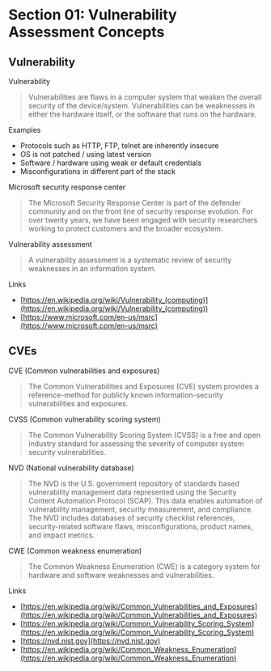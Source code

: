 # Section 01: Vulnerability Assessment Concepts

## Vulnerability
Vulnerability
> Vulnerabilities are flaws in a computer system that weaken the overall security of the device/system.
> Vulnerabilities can be weaknesses in either the hardware itself, or the software that runs on the hardware.

Examples
- Protocols such as HTTP, FTP, telnet are inherently insecure
- OS is not patched / using latest version
- Software / hardware using weak or default credentials
- Misconfigurations in different part of the stack

Microsoft security response center
> The Microsoft Security Response Center is part of the defender community and on the front line of security response evolution.
> For over twenty years, we have been engaged with security researchers working to protect customers and the broader ecosystem.

Vulnerability assessment
> A vulnerability assessment is a systematic review of security weaknesses in an information system.

Links
- [https://en.wikipedia.org/wiki/Vulnerability_(computing)](https://en.wikipedia.org/wiki/Vulnerability_(computing))
- [https://www.microsoft.com/en-us/msrc](https://www.microsoft.com/en-us/msrc)

## CVEs
CVE (Common vulnerabilities and exposures)
> The Common Vulnerabilities and Exposures (CVE) system provides a reference-method for publicly known information-security vulnerabilities and exposures.

CVSS (Common vulnerability scoring system)
> The Common Vulnerability Scoring System (CVSS) is a free and open industry standard for assessing the severity of computer system security vulnerabilities.

NVD (National vulnerability database)
> The NVD is the U.S. government repository of standards based vulnerability management data represented using the Security Content Automation Protocol (SCAP).
> This data enables automation of vulnerability management, security measurement, and compliance.
> The NVD includes databases of security checklist references, security-related software flaws, misconfigurations, product names, and impact metrics.

CWE (Common weakness enumeration)
> The Common Weakness Enumeration (CWE) is a category system for hardware and software weaknesses and vulnerabilities.

Links
- [https://en.wikipedia.org/wiki/Common_Vulnerabilities_and_Exposures](https://en.wikipedia.org/wiki/Common_Vulnerabilities_and_Exposures)
- [https://en.wikipedia.org/wiki/Common_Vulnerability_Scoring_System](https://en.wikipedia.org/wiki/Common_Vulnerability_Scoring_System)
- [https://nvd.nist.gov](https://nvd.nist.gov)
- [https://en.wikipedia.org/wiki/Common_Weakness_Enumeration](https://en.wikipedia.org/wiki/Common_Weakness_Enumeration)
